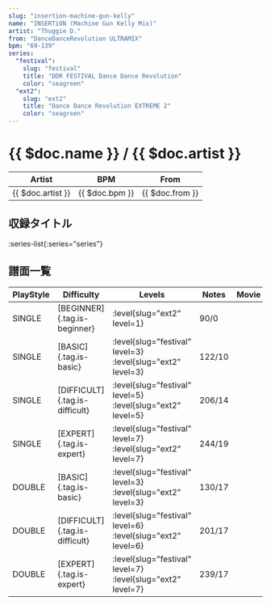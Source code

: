 ```yaml
---
slug: "insertion-machine-gun-kelly"
name: "INSERTiON (Machine Gun Kelly Mix)"
artist: "Thuggie D."
from: "DanceDanceRevolution ULTRAMIX"
bpm: "69-139"
series:
  "festival":
    slug: "festival"
    title: "DDR FESTIVAL Dance Dance Revolution"
    color: "seagreen"
  "ext2":
    slug: "ext2"
    title: "Dance Dance Revolution EXTREME 2"
    color: "seagreen"
---
```


# {{ $doc.name }} / {{ $doc.artist }}

|Artist|BPM|From|
|------|---|----|
|{{ $doc.artist }}|{{ $doc.bpm }}|{{ $doc.from }}|

## 収録タイトル

:series-list{:series="series"}

## 譜面一覧

|PlayStyle|Difficulty|Levels|Notes|Movie|
|---------|----------|------|-----|-----|
|SINGLE|[BEGINNER]{.tag.is-beginner}|:level{slug="ext2" level=1}|90/0||
|SINGLE|[BASIC]{.tag.is-basic}|:level{slug="festival" level=3} :level{slug="ext2" level=3}|122/10||
|SINGLE|[DIFFICULT]{.tag.is-difficult}|:level{slug="festival" level=5} :level{slug="ext2" level=5}|206/14||
|SINGLE|[EXPERT]{.tag.is-expert}|:level{slug="festival" level=7} :level{slug="ext2" level=7}|244/19||
|DOUBLE|[BASIC]{.tag.is-basic}|:level{slug="festival" level=3} :level{slug="ext2" level=3}|130/17||
|DOUBLE|[DIFFICULT]{.tag.is-difficult}|:level{slug="festival" level=6} :level{slug="ext2" level=6}|201/17||
|DOUBLE|[EXPERT]{.tag.is-expert}|:level{slug="festival" level=7} :level{slug="ext2" level=7}|239/17||
